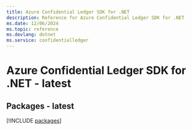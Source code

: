 ```yaml
---
title: Azure Confidential Ledger SDK for .NET
description: Reference for Azure Confidential Ledger SDK for .NET
ms.date: 12/06/2024
ms.topic: reference
ms.devlang: dotnet
ms.service: confidentialledger
---
```

# Azure Confidential Ledger SDK for .NET - latest
## Packages - latest
[!INCLUDE [packages](confidential-ledger-index.md)]